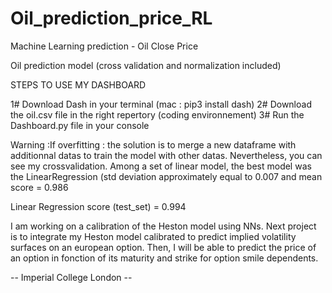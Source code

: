 # Oil_prediction_price_RL
Machine Learning prediction - Oil Close Price


Oil prediction model (cross validation and normalization included)

STEPS TO USE MY DASHBOARD

1# Download Dash in your terminal (mac : pip3 install dash) 2# Download the oil.csv file in the right repertory (coding environnement) 3# Run the Dashboard.py file in your console

Warning :If overfitting : the solution is to merge a new dataframe with additionnal datas to train the model with other datas. Nevertheless, you can see my crossvalidation. Among a set of linear model, the best model was the LinearRegression (std deviation approximately equal to 0.007 and mean score = 0.986

Linear Regression score (test_set) = 0.994

I am working on a calibration of the Heston model using NNs. Next project is to integrate my Heston model calibrated to predict implied volatility surfaces on an european option. Then, I will be able to predict the price of an option in fonction of its maturity and strike for option smile dependents.

-- Imperial College London --
